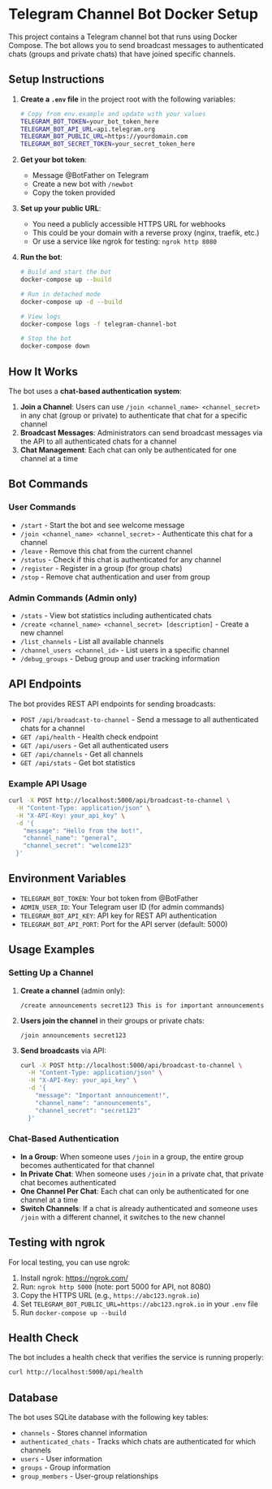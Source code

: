 # Telegram Channel Bot Docker Setup

This project contains a Telegram channel bot that runs using Docker Compose. The bot allows you to send broadcast messages to authenticated chats (groups and private chats) that have joined specific channels.

## Setup Instructions

1. **Create a `.env` file** in the project root with the following variables:
   ```bash
   # Copy from env.example and update with your values
   TELEGRAM_BOT_TOKEN=your_bot_token_here
   TELEGRAM_BOT_API_URL=api.telegram.org
   TELEGRAM_BOT_PUBLIC_URL=https://yourdomain.com
   TELEGRAM_BOT_SECRET_TOKEN=your_secret_token_here
   ```

2. **Get your bot token**:
   - Message @BotFather on Telegram
   - Create a new bot with `/newbot`
   - Copy the token provided

3. **Set up your public URL**:
   - You need a publicly accessible HTTPS URL for webhooks
   - This could be your domain with a reverse proxy (nginx, traefik, etc.)
   - Or use a service like ngrok for testing: `ngrok http 8080`

4. **Run the bot**:
   ```bash
   # Build and start the bot
   docker-compose up --build

   # Run in detached mode
   docker-compose up -d --build

   # View logs
   docker-compose logs -f telegram-channel-bot

   # Stop the bot
   docker-compose down
   ```

## How It Works

The bot uses a **chat-based authentication system**:

1. **Join a Channel**: Users can use `/join <channel_name> <channel_secret>` in any chat (group or private) to authenticate that chat for a specific channel
2. **Broadcast Messages**: Administrators can send broadcast messages via the API to all authenticated chats for a channel
3. **Chat Management**: Each chat can only be authenticated for one channel at a time

## Bot Commands

### User Commands
- `/start` - Start the bot and see welcome message
- `/join <channel_name> <channel_secret>` - Authenticate this chat for a channel
- `/leave` - Remove this chat from the current channel
- `/status` - Check if this chat is authenticated for any channel
- `/register` - Register in a group (for group chats)
- `/stop` - Remove chat authentication and user from group

### Admin Commands (Admin only)
- `/stats` - View bot statistics including authenticated chats
- `/create <channel_name> <channel_secret> [description]` - Create a new channel
- `/list_channels` - List all available channels
- `/channel_users <channel_id>` - List users in a specific channel
- `/debug_groups` - Debug group and user tracking information

## API Endpoints

The bot provides REST API endpoints for sending broadcasts:

- `POST /api/broadcast-to-channel` - Send a message to all authenticated chats for a channel
- `GET /api/health` - Health check endpoint
- `GET /api/users` - Get all authenticated users
- `GET /api/channels` - Get all channels
- `GET /api/stats` - Get bot statistics

### Example API Usage

```bash
curl -X POST http://localhost:5000/api/broadcast-to-channel \
  -H "Content-Type: application/json" \
  -H "X-API-Key: your_api_key" \
  -d '{
    "message": "Hello from the bot!",
    "channel_name": "general",
    "channel_secret": "welcome123"
  }'
```

## Environment Variables

- `TELEGRAM_BOT_TOKEN`: Your bot token from @BotFather
- `ADMIN_USER_ID`: Your Telegram user ID (for admin commands)
- `TELEGRAM_BOT_API_KEY`: API key for REST API authentication
- `TELEGRAM_BOT_API_PORT`: Port for the API server (default: 5000)

## Usage Examples

### Setting Up a Channel

1. **Create a channel** (admin only):
   ```
   /create announcements secret123 This is for important announcements
   ```

2. **Users join the channel** in their groups or private chats:
   ```
   /join announcements secret123
   ```

3. **Send broadcasts** via API:
   ```bash
   curl -X POST http://localhost:5000/api/broadcast-to-channel \
     -H "Content-Type: application/json" \
     -H "X-API-Key: your_api_key" \
     -d '{
       "message": "Important announcement!",
       "channel_name": "announcements",
       "channel_secret": "secret123"
     }'
   ```

### Chat-Based Authentication

- **In a Group**: When someone uses `/join` in a group, the entire group becomes authenticated for that channel
- **In Private Chat**: When someone uses `/join` in a private chat, that private chat becomes authenticated
- **One Channel Per Chat**: Each chat can only be authenticated for one channel at a time
- **Switch Channels**: If a chat is already authenticated and someone uses `/join` with a different channel, it switches to the new channel

## Testing with ngrok

For local testing, you can use ngrok:

1. Install ngrok: https://ngrok.com/
2. Run: `ngrok http 5000` (note: port 5000 for API, not 8080)
3. Copy the HTTPS URL (e.g., `https://abc123.ngrok.io`)
4. Set `TELEGRAM_BOT_PUBLIC_URL=https://abc123.ngrok.io` in your `.env` file
5. Run `docker-compose up --build`

## Health Check

The bot includes a health check that verifies the service is running properly:

```bash
curl http://localhost:5000/api/health
```

## Database

The bot uses SQLite database with the following key tables:
- `channels` - Stores channel information
- `authenticated_chats` - Tracks which chats are authenticated for which channels
- `users` - User information
- `groups` - Group information
- `group_members` - User-group relationships

